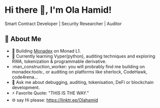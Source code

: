 # Hi there :wave:, I'm Ola Hamid!
Smart Contract Developer | Security Researcher | Auditor

## :rocket: About Me
- :telescope: Building [Monadex](https://www.monadex.exchange/) on Monad L1.
- :seedling: Currently learning Vyper(python), auditing techniques and exploring RWA, tokenization & programmable derivative.
- :man_construction_worker: you will probrably find me building on monadex:tools:, or auditing on platforms like sherlock, CodeHawk, code4rena... 
- :speech_balloon: Ask me about debugging, auditing, tokenisation, DeFi or blockchain development.
- :zap: Favorite Quote: "THIS IS THE WAY."
- :globe_with_meridians: say Hi please: https://linktr.ee/Olahamid
